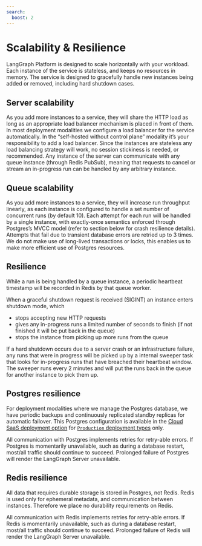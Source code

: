 ```yaml
---
search:
  boost: 2
---
```


# Scalability & Resilience

LangGraph Platform is designed to scale horizontally with your workload. Each instance of the service is stateless, and keeps no resources in memory. The service is designed to gracefully handle new instances being added or removed, including hard shutdown cases.

## Server scalability

As you add more instances to a service, they will share the HTTP load as long as an appropriate load balancer mechanism is placed in front of them. In most deployment modalities we configure a load balancer for the service automatically. In the “self-hosted without control plane” modality it’s your responsibility to add a load balancer. Since the instances are stateless any load balancing strategy will work, no session stickiness is needed, or recommended. Any instance of the server can communicate with any queue instance (through Redis PubSub), meaning that requests to cancel or stream an in-progress run can be handled by any arbitrary instance.

## Queue scalability

As you add more instances to a service, they will increase run throughput linearly, as each instance is configured to handle a set number of concurrent runs (by default 10). Each attempt for each run will be handled by a single instance, with exactly-once semantics enforced through Postgres’s MVCC model (refer to section below for crash resilience details). Attempts that fail due to transient database errors are retried up to 3 times. We do not make use of long-lived transactions or locks, this enables us to make more efficient use of Postgres resources.

## Resilience

While a run is being handled by a queue instance, a periodic heartbeat timestamp will be recorded in Redis by that queue worker.

When a graceful shutdown request is received (SIGINT) an instance enters shutdown mode, which

- stops accepting new HTTP requests
- gives any in-progress runs a limited number of seconds to finish (if not finished it will be put back in the queue)
- stops the instance from picking up more runs from the queue

If a hard shutdown occurs due to a server crash or an infrastructure failure, any runs that were in progress will be picked up by a internal sweeper task that looks for in-progress runs that have breached their heartbeat window. The sweeper runs every 2 minutes and will put the runs back in the queue for another instance to pick them up.

## Postgres resilience

For deployment modalities where we manage the Postgres database, we have periodic backups and continuously replicated standby replicas for automatic failover. This Postgres configuration is available in the [Cloud SaaS deployment option](../concepts/langgraph_cloud.md) for [`Production` deployment types](../concepts/langgraph_control_plane.md#deployment-types) only.

All communication with Postgres implements retries for retry-able errors. If Postgres is momentarily unavailable, such as during a database restart, most/all traffic should continue to succeed. Prolonged failure of Postgres will render the LangGraph Server unavailable.

## Redis resilience

All data that requires durable storage is stored in Postgres, not Redis. Redis is used only for ephemeral metadata, and communication between instances. Therefore we place no durability requirements on Redis.

All communication with Redis implements retries for retry-able errors. If Redis is momentarily unavailable, such as during a database restart, most/all traffic should continue to succeed. Prolonged failure of Redis will render the LangGraph Server unavailable.

